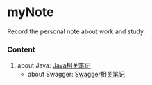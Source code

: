 # myNote
Record the personal note about work and study.

### Content

1. about Java: [Java相关笔记](https://github.com/kevinjoy89/myNote/tree/master/Java )
   - about Swagger: [Swagger相关笔记](https://github.com/kevinjoy89/myNote/tree/master/Java/Swagger )

